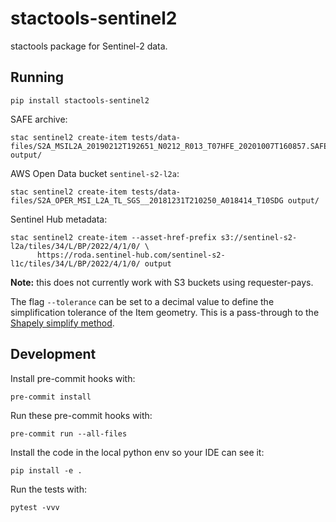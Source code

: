 # stactools-sentinel2

stactools package for Sentinel-2 data.

## Running

```shell
pip install stactools-sentinel2
````

SAFE archive:

```shell
stac sentinel2 create-item tests/data-files/S2A_MSIL2A_20190212T192651_N0212_R013_T07HFE_20201007T160857.SAFE output/
```

AWS Open Data bucket `sentinel-s2-l2a`:

```shell
stac sentinel2 create-item tests/data-files/S2A_OPER_MSI_L2A_TL_SGS__20181231T210250_A018414_T10SDG output/
```

Sentinel Hub metadata:

```shell
stac sentinel2 create-item --asset-href-prefix s3://sentinel-s2-l2a/tiles/34/L/BP/2022/4/1/0/ \
      https://roda.sentinel-hub.com/sentinel-s2-l1c/tiles/34/L/BP/2022/4/1/0/ output
````

**Note:** this does not currently work with S3 buckets using requester-pays.

The flag `--tolerance` can be set to a decimal value to define the simplification tolerance of the Item geometry.
This is a pass-through to the [Shapely simplify method](https://shapely.readthedocs.io/en/stable/manual.html#object.simplify).

## Development

Install pre-commit hooks with:

```commandline
pre-commit install
```

Run these pre-commit hooks with:

```commandline
pre-commit run --all-files
```

Install the code in the local python env so your IDE can see it:

```commandline
pip install -e .
```

Run the tests with:

```commandline
pytest -vvv
```